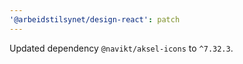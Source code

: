 ```yaml
---
'@arbeidstilsynet/design-react': patch
---
```


Updated dependency `@navikt/aksel-icons` to `^7.32.3`.

